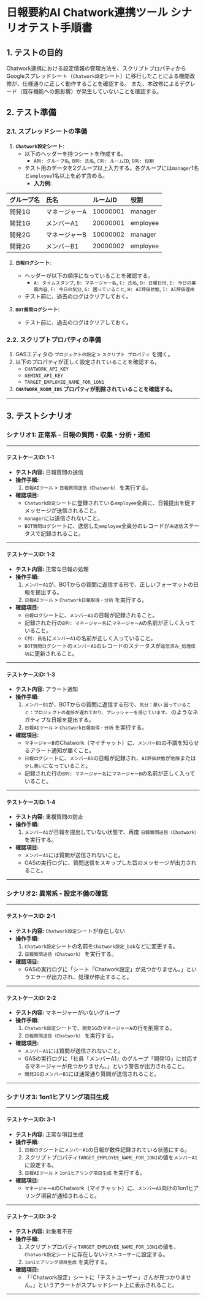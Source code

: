 # 日報要約AI Chatwork連携ツール シナリオテスト手順書

## 1. テストの目的

Chatwork連携における設定情報の管理方法を、スクリプトプロパティからGoogleスプレッドシート（`Chatwork設定`シート）に移行したことによる機能改修が、仕様通りに正しく動作することを確認する。
また、本改修によるデグレード（既存機能への悪影響）が発生していないことを確認する。

## 2. テスト準備

### 2.1. スプレッドシートの準備

1.  **`Chatwork設定`シート**:
    *   以下のヘッダーを持つシートを作成する。
        *   `A列: グループ名`, `B列: 氏名`, `C列: ルームID`, `D列: 役割`
    *   テスト用のデータを2グループ以上入力する。各グループには`manager`1名と`employee`1名以上を必ず含める。
        *   **入力例:**

| グループ名 | 氏名 | ルームID | 役割 |
| :--- | :--- | :--- | :--- |
| 開発1G | マネージャーA | 10000001 | manager |
| 開発1G | メンバーA1 | 20000001 | employee |
| 開発2G | マネージャーB | 10000002 | manager |
| 開発2G | メンバーB1 | 20000002 | employee |

2.  **`日報ログ`シート**:
    *   ヘッダーが以下の順序になっていることを確認する。
        *   `A: タイムスタンプ`, `B: マネージャー名`, `C: 氏名`, `D: 日報日付`, `E: 今日の業務内容`, `F: 今日の気分`, `G: 困っていること`, `H: AI評価状態`, `I: AI評価理由`
    *   テスト前に、過去のログはクリアしておく。

3.  **`BOT質問ログ`シート**:
    *   テスト前に、過去のログはクリアしておく。

### 2.2. スクリプトプロパティの準備

1.  GASエディタの `プロジェクトの設定` > `スクリプト プロパティ` を開く。
2.  以下のプロパティが正しく設定されていることを確認する。
    *   `CHATWORK_API_KEY`
    *   `GEMINI_API_KEY`
    *   `TARGET_EMPLOYEE_NAME_FOR_1ON1`
3.  **`CHATWORK_ROOM_IDS` プロパティが削除されていることを確認する。**

---

## 3. テストシナリオ

### **シナリオ1: 正常系 - 日報の質問・収集・分析・通知**

---

#### **テストケースID: 1-1**
-   **テスト内容:** 日報質問の送信
-   **操作手順:**
    1.  `日報AIツール` > `日報質問送信（Chatwork）` を実行する。
-   **確認項目:**
    -   `Chatwork設定`シートに登録されている`employee`全員に、日報提出を促すメッセージが送信されること。
    -   `manager`には送信されないこと。
    -   `BOT質問ログ`シートに、送信した`employee`全員分のレコードが`未返信`ステータスで記録されること。

---

#### **テストケースID: 1-2**
-   **テスト内容:** 正常な日報の処理
-   **操作手順:**
    1.  `メンバーA1`が、BOTからの質問に返信する形で、正しいフォーマットの日報を提出する。
    2.  `日報AIツール` > `Chatwork日報取得・分析` を実行する。
-   **確認項目:**
    -   `日報ログ`シートに、`メンバーA1`の日報が記録されること。
    -   記録された行の`B列: マネージャー名`に`マネージャーA`の名前が正しく入っていること。
    -   `C列: 氏名`に`メンバーA1`の名前が正しく入っていること。
    -   `BOT質問ログ`シートの`メンバーA1`のレコードのステータスが`返信済み_処理成功`に更新されること。

---

#### **テストケースID: 1-3**
-   **テスト内容:** アラート通知
-   **操作手順:**
    1.  `メンバーB1`が、BOTからの質問に返信する形で、`気分：悪い` `困っていること：プロジェクトの進捗が遅れており、プレッシャーを感じています。` のようなネガティブな日報を提出する。
    2.  `日報AIツール` > `Chatwork日報取得・分析` を実行する。
-   **確認項目:**
    -   `マネージャーB`のChatwork（マイチャット）に、`メンバーB1`の不調を知らせるアラート通知が届くこと。
    -   `日報ログ`シートに、`メンバーB1`の日報が記録され、`AI評価状態`が`危険`または`少し悪い`になっていること。
    -   記録された行の`B列: マネージャー名`に`マネージャーB`の名前が正しく入っていること。

---

#### **テストケースID: 1-4**
-   **テスト内容:** 重複質問の防止
-   **操作手順:**
    1.  `メンバーA1`が日報を提出していない状態で、再度 `日報質問送信（Chatwork）` を実行する。
-   **確認項目:**
    -   `メンバーA1`には質問が送信されないこと。
    -   GASの実行ログに、質問送信をスキップした旨のメッセージが出力されること。

---

### **シナリオ2: 異常系 - 設定不備の確認**

---

#### **テストケースID: 2-1**
-   **テスト内容:** `Chatwork設定`シートが存在しない
-   **操作手順:**
    1.  `Chatwork設定`シートの名前を`Chatwork設定_bak`などに変更する。
    2.  `日報質問送信（Chatwork）` を実行する。
-   **確認項目:**
    -   GASの実行ログに「シート「Chatwork設定」が見つかりません。」というエラーが出力され、処理が停止すること。

---

#### **テストケースID: 2-2**
-   **テスト内容:** マネージャーがいないグループ
-   **操作手順:**
    1.  `Chatwork設定`シートで、`開発1G`の`マネージャーA`の行を削除する。
    2.  `日報質問送信（Chatwork）` を実行する。
-   **確認項目:**
    -   `メンバーA1`には質問が送信されないこと。
    -   GASの実行ログに「社員「メンバーA1」のグループ「開発1G」に対応するマネージャーが見つかりません。」という警告が出力されること。
    -   `開発2G`の`メンバーB1`には通常通り質問が送信されること。

---

### **シナリオ3: 1on1ヒアリング項目生成**

---

#### **テストケースID: 3-1**
-   **テスト内容:** 正常な項目生成
-   **操作手順:**
    1.  `日報ログ`シートに`メンバーA1`の日報が数件記録されている状態にする。
    2.  スクリプトプロパティ`TARGET_EMPLOYEE_NAME_FOR_1ON1`の値を`メンバーA1`に設定する。
    3.  `日報AIツール` > `1on1ヒアリング項目生成` を実行する。
-   **確認項目:**
    -   `マネージャーA`のChatwork（マイチャット）に、`メンバーA1`向けの1on1ヒアリング項目が通知されること。

---

#### **テストケースID: 3-2**
-   **テスト内容:** 対象者不在
-   **操作手順:**
    1.  スクリプトプロパティ`TARGET_EMPLOYEE_NAME_FOR_1ON1`の値を、`Chatwork設定`シートに存在しない`テストユーザー`に設定する。
    2.  `1on1ヒアリング項目生成` を実行する。
-   **確認項目:**
    -   「「Chatwork設定」シートに「テストユーザー」さんが見つかりません。」というアラートがスプレッドシート上に表示されること。

---